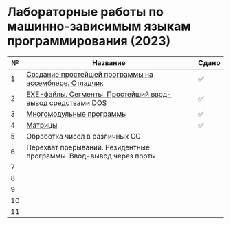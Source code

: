 # Лабораторные работы по машинно-зависимым языкам программирования (2023)

| № | Название | Сдано |  
| --- | --- | --- |
| 1 | [Создание простейшей программы на ассемблере. Отладчик](https://github.com/XTDimasXT/BMSTU-MDPL/tree/master/lab_01) | ✅ |
| 2 | [EXE-файлы. Сегменты. Простейший ввод-вывод средствами DOS](https://github.com/XTDimasXT/BMSTU-MDPL/tree/master/lab_02) | ✅ |
| 3 | [Многомодульные программы](https://github.com/XTDimasXT/BMSTU-MDPL/tree/master/lab_03) | ✅ |
| 4 | [Матрицы](https://github.com/XTDimasXT/BMSTU-MDPL/tree/master/lab_04) | ✅ |
| 5 | Обработка чисел в различных СС |  |
| 6 | Перехват прерываний. Резидентные программы. Ввод-вывод через порты |  |
| 7 |  |  |
| 8 |  |  |
| 9 |  |  |
| 10 |  |  |
| 11 |  |  |

